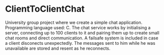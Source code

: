 # ClientToClientChat
University group project where we create a simple chat application. Programming language used: C. The chat service works by initialising a server, connecting up to 100 clients to it and pairing them up to create small chat rooms and direct communication. A failsafe system is included in case a client disconects unexpectedly. The messages sent to him while he was unavailable are stored and resent as he reconnects.
